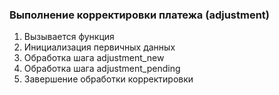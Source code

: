 ### Выполнение корректировки платежа (adjustment) 

1. Вызывается функция []()
2. Инициализация первичных данных
3. Обработка шага adjustment_new
4. Обработка шага adjustment_pending
5. Завершение обработки корректировки
